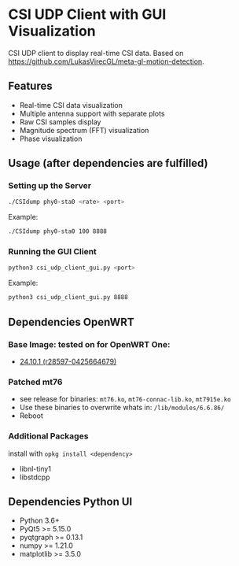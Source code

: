 # CSI UDP Client with GUI Visualization

CSI UDP client to display real-time CSI data. Based on https://github.com/LukasVirecGL/meta-gl-motion-detection.

## Features

- Real-time CSI data visualization
- Multiple antenna support with separate plots
- Raw CSI samples display
- Magnitude spectrum (FFT) visualization
- Phase visualization

## Usage (after dependencies are fulfilled)

### Setting up the Server

```bash
./CSIdump phy0-sta0 <rate> <port>
```

Example:
```bash
./CSIdump phy0-sta0 100 8888
```

### Running the GUI Client

```bash
python3 csi_udp_client_gui.py <port>
```

Example:
```bash
python3 csi_udp_client_gui.py 8888
```

## Dependencies OpenWRT

### Base Image: tested on for OpenWRT One:
-  [24.10.1 (r28597-0425664679)](https://firmware-selector.openwrt.org/?version=24.10.1&target=mediatek%2Ffilogic&id=openwrt_one)

### Patched mt76
- see release for binaries: `mt76.ko`, `mt76-connac-lib.ko`, `mt7915e.ko`
- Use these binaries to overwrite whats in: `/lib/modules/6.6.86/`
- Reboot

### Additional Packages
install with `opkg install <dependency>`
- libnl-tiny1
- libstdcpp

## Dependencies Python UI

- Python 3.6+
- PyQt5 >= 5.15.0
- pyqtgraph >= 0.13.1
- numpy >= 1.21.0
- matplotlib >= 3.5.0
